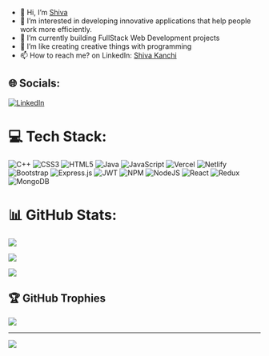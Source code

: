 - 👋 Hi, I’m [Shiva](https://shivakanchi.vercel.app/)
- 👀 I’m interested in developing innovative applications that help people work more efficiently.
- 🌱 I’m currently building FullStack Web Development projects
- 💞️ I’m like creating creative things with programming
- 📫 How to reach me? on LinkedIn: [Shiva Kanchi](https://www.linkedin.com/in/shiva-kanchi)
## 🌐 Socials:

[![LinkedIn](https://img.shields.io/badge/LinkedIn-%230077B5.svg?logo=linkedin&logoColor=white)](https://www.linkedin.com/in/shiva-kanchi) 

# 💻 Tech Stack:

![C++](https://img.shields.io/badge/c++-%2300599C.svg?style=flat&logo=c%2B%2B&logoColor=white) ![CSS3](https://img.shields.io/badge/css3-%231572B6.svg?style=flat&logo=css3&logoColor=white) ![HTML5](https://img.shields.io/badge/html5-%23E34F26.svg?style=flat&logo=html5&logoColor=white) ![Java](https://img.shields.io/badge/java-%23ED8B00.svg?style=flat&logo=java&logoColor=white) ![JavaScript](https://img.shields.io/badge/javascript-%23323330.svg?style=flat&logo=javascript&logoColor=%23F7DF1E) ![Vercel](https://img.shields.io/badge/vercel-%23000000.svg?style=flat&logo=vercel&logoColor=white) ![Netlify](https://img.shields.io/badge/netlify-%23000000.svg?style=flat&logo=netlify&logoColor=#00C7B7) ![Bootstrap](https://img.shields.io/badge/bootstrap-%23563D7C.svg?style=flat&logo=bootstrap&logoColor=white) ![Express.js](https://img.shields.io/badge/express.js-%23404d59.svg?style=flat&logo=express&logoColor=%2361DAFB) ![JWT](https://img.shields.io/badge/JWT-black?style=flat&logo=JSON%20web%20tokens) ![NPM](https://img.shields.io/badge/NPM-%23000000.svg?style=flat&logo=npm&logoColor=white) ![NodeJS](https://img.shields.io/badge/node.js-6DA55F?style=flat&logo=node.js&logoColor=white) ![React](https://img.shields.io/badge/react-%2320232a.svg?style=flat&logo=react&logoColor=%2361DAFB) ![Redux](https://img.shields.io/badge/redux-%23593d88.svg?style=flat&logo=redux&logoColor=white) ![MongoDB](https://img.shields.io/badge/MongoDB-%234ea94b.svg?style=flat&logo=mongodb&logoColor=white)

# 📊 GitHub Stats:

![](https://github-readme-stats.vercel.app/api?username=ShivaKanchi&theme=dark&hide_border=false&include_all_commits=true&count_private=true)<br/>

![](https://github-readme-streak-stats.herokuapp.com/?user=ShivaKanchi&theme=dark&hide_border=false)<br/>

![](https://github-readme-stats.vercel.app/api/top-langs/?username=ShivaKanchi&theme=dark&hide_border=false&include_all_commits=true&count_private=true&layout=compact)

## 🏆 GitHub Trophies

![](https://github-profile-trophy.vercel.app/?username=ShivaKanchi&theme=radical&no-frame=false&no-bg=true&margin-w=4)

---

[![](https://visitcount.itsvg.in/api?id=ShivaKanchi&icon=5&color=12)](https://visitcount.itsvg.in)

<!-- Proudly created with GPRM ( https://gprm.itsvg.in ) -->
<!---
ShivaKanchi/ShivaKanchi is a ✨ special ✨ repository because its `README.md` (this file) appears on your GitHub profile.
You can click the Preview link to take a look at your changes.
--->
